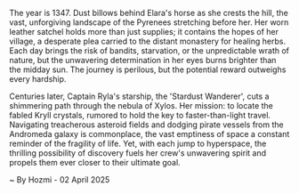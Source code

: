 
The year is 1347.  Dust billows behind Elara's horse as she crests the hill, the vast, unforgiving landscape of the Pyrenees stretching before her.  Her worn leather satchel holds more than just supplies; it contains the hopes of her village, a desperate plea carried to the distant monastery for healing herbs.  Each day brings the risk of bandits, starvation, or the unpredictable wrath of nature, but the unwavering determination in her eyes burns brighter than the midday sun.  The journey is perilous, but the potential reward outweighs every hardship.

Centuries later, Captain Ryla's starship, the 'Stardust Wanderer', cuts a shimmering path through the nebula of Xylos. Her mission: to locate the fabled Kryll crystals, rumored to hold the key to faster-than-light travel. Navigating treacherous asteroid fields and dodging pirate vessels from the Andromeda galaxy is commonplace, the vast emptiness of space a constant reminder of the fragility of life.  Yet, with each jump to hyperspace, the thrilling possibility of discovery fuels her crew's unwavering spirit and propels them ever closer to their ultimate goal.

~ By Hozmi - 02 April 2025
